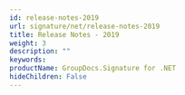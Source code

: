 ```yaml
---
id: release-notes-2019
url: signature/net/release-notes-2019
title: Release Notes - 2019
weight: 3
description: ""
keywords: 
productName: GroupDocs.Signature for .NET
hideChildren: False
---
```

